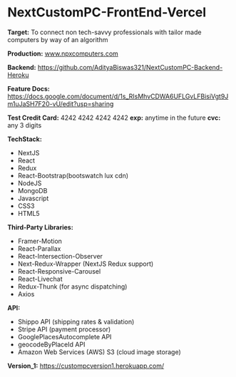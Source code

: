 # NextCustomPC-FrontEnd-Vercel

**Target:** To connect non tech-savvy professionals with tailor made computers by way of an algorithm

**Production:** www.npxcomputers.com

**Backend:** https://github.com/AdityaBiswas321/NextCustomPC-Backend-Heroku

**Feature Docs:** https://docs.google.com/document/d/1s_RIsMhvCDWA6UFLGvLFBisiVgt9Jm1uJaSH7F20-vU/edit?usp=sharing

**Test Credit Card:** 4242 4242 4242 4242 **exp:** anytime in the future **cvc:** any 3 digits

**TechStack:**
- NextJS
- React
- Redux
- React-Bootstrap(bootswatch lux cdn)
- NodeJS
- MongoDB
- Javascript
- CSS3
- HTML5


**Third-Party Libraries:**
- Framer-Motion
- React-Parallax
- React-Intersection-Observer
- Next-Redux-Wrapper (NextJS Redux support)
- React-Responsive-Carousel
- React-Livechat
- Redux-Thunk (for async dispatching)
- Axios


**API:**
- Shippo API (shipping rates & validation)
- Stripe API (payment processor)
- GooglePlacesAutocomplete API
- geocodeByPlaceId API
- Amazon Web Services (AWS) S3 (cloud image storage)


**Version_1:** https://custompcversion1.herokuapp.com/ 

